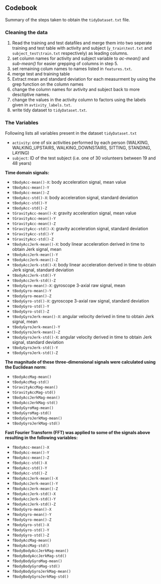 
## Codebook 
 
 Summary of the steps taken to obtain the `tidyDataset.txt` file.

### Cleaning the data

1. Read the training and test datafiles and merge them into two seperate training and test table with activity and subject (`y_train\test.txt` and `subject_test\train.txt` respectively) as leading columns.
2. set column names for activity and subject variable to *ac-mean()* and *sub-mean()* for easier grepping of columns in step 5.
3. set remaining colum names to names listed in `features.txt`.
4. merge test and training table
5. Extract mean and standard deviation for each measurment by using the grep function on the column names
6. change the column names for avtivity and subject back to more desctiptive names.
7. change the values in the activity column to factors using the labels given in `avtivity_labels.txt`.
8. write tidy dataset to `tidyDataset.txt`.

### The Variables

Following lists all variables present in the dataset `tidyDataset.txt`

* `activity`: one of six activities performed by each person (WALKING, WALKING\_UPSTAIRS, WALKING\_DOWNSTAIRS, SITTING, STANDING, LAYING)                  
* `subject`: ID of the test subject (i.e. one of 30 volunteers between 19 and 48 years)    

**Time domain signals:**   

* `tBodyAcc-mean()-X`: body acceleration signal, mean value         
* `tBodyAcc-mean()-Y`           
* `tBodyAcc-mean()-Z`          
* `tBodyAcc-std()-X`: body acceleration signal, standard deviation            
* `tBodyAcc-std()-Y`            
* `tBodyAcc-std()-Z`            
* `tGravityAcc-mean()-X`: gravity acceleration signal, mean value        
* `tGravityAcc-mean()-Y`       
* `tGravityAcc-mean()-Z`        
* `tGravityAcc-std()-X`: gravity acceleration signal, standard deviation        
* `tGravityAcc-std()-Y`         
* `tGravityAcc-std()-Z`         
* `tBodyAccJerk-mean()-X`: body linear acceleration derived in time to obtain Jerk signal, mean       
* `tBodyAccJerk-mean()-Y`       
* `tBodyAccJerk-mean()-Z`       
* `tBodyAccJerk-std()-X`: body linear acceleration derived in time to obtain Jerk signal, standard deviation      
* `tBodyAccJerk-std()-Y`        
* `tBodyAccJerk-std()-Z`        
* `tBodyGyro-mean()-X`: gyroscope 3-axial raw signal, mean          
* `tBodyGyro-mean()-Y`          
* `tBodyGyro-mean()-Z`          
* `tBodyGyro-std()-X`: gyroscope 3-axial raw signal, standard deviation           
* `tBodyGyro-std()-Y`          
* `tBodyGyro-std()-Z`           
* `tBodyGyroJerk-mean()-X`: angular velocity derived in time to obtain Jerk signal, mean      
* `tBodyGyroJerk-mean()-Y`      
* `tBodyGyroJerk-mean()-Z`      
* `tBodyGyroJerk-std()-X`: angular velocity derived in time to obtain Jerk signal, standard deviation       
* `tBodyGyroJerk-std()-Y`       
* `tBodyGyroJerk-std()-Z`  

**The magnitude of these three-dimensional signals were calculated using the Euclidean norm:**   

* `tBodyAccMag-mean()`          
* `tBodyAccMag-std()`           
* `tGravityAccMag-mean()`       
* `tGravityAccMag-std()`        
* `tBodyAccJerkMag-mean()`      
* `tBodyAccJerkMag-std()`       
* `tBodyGyroMag-mean()`         
* `tBodyGyroMag-std()`         
* `tBodyGyroJerkMag-mean()`     
* `tBodyGyroJerkMag-std()`  

**Fast Fourier Transform (FFT) was applied to some of the signals above resulting in the following variables:**     

* `fBodyAcc-mean()-X`           
* `fBodyAcc-mean()-Y`           
* `fBodyAcc-mean()-Z`          
* `fBodyAcc-std()-X`            
* `fBodyAcc-std()-Y`            
* `fBodyAcc-std()-Z`            
* `fBodyAccJerk-mean()-X`       
* `fBodyAccJerk-mean()-Y`      
* `fBodyAccJerk-mean()-Z`       
* `fBodyAccJerk-std()-X`        
* `fBodyAccJerk-std()-Y`        
* `fBodyAccJerk-std()-Z`        
* `fBodyGyro-mean()-X`          
* `fBodyGyro-mean()-Y`          
* `fBodyGyro-mean()-Z`          
* `fBodyGyro-std()-X`           
* `fBodyGyro-std()-Y`           
* `fBodyGyro-std()-Z`          
* `fBodyAccMag-mean()`          
* `fBodyAccMag-std()`           
* `fBodyBodyAccJerkMag-mean()`  
* `fBodyBodyAccJerkMag-std()`   
* `fBodyBodyGyroMag-mean()`    
* `fBodyBodyGyroMag-std()`      
* `fBodyBodyGyroJerkMag-mean()` 
* `fBodyBodyGyroJerkMag-std()` 